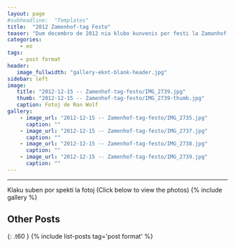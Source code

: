 ```yaml
---
layout: page
#subheadline:  "Templates"
title:  "2012 Zamenhof-tag Festo"
teaser: "Dum decembro de 2012 nia klubo kunvenis por festi la Zamanhof-tag festo.  Kelkaj da ni kunvenis ĉe la hejmo de Filipo kaj Elizabeto kun manĝo, kuko, trinko, kaj kantoj.  La tempo estis ĝuita de ĉiuj."
categories:
    - eo
tags:
    - post format
header:
   image_fullwidth: "gallery-eknt-blank-header.jpg"
sidebar: left
image:
   title: "2012-12-15 -- Zamenhof-tag-festo/IMG_2739.jpg"
   thumb: "2012-12-15 -- Zamenhof-tag-festo/IMG_2739-thumb.jpg"
   caption: Fotoj de Ron Wolf
gallery:
    - image_url: "2012-12-15 -- Zamenhof-tag-festo/IMG_2735.jpg"
      caption: ""
    - image_url: "2012-12-15 -- Zamenhof-tag-festo/IMG_2737.jpg"
      caption: ""
    - image_url: "2012-12-15 -- Zamenhof-tag-festo/IMG_2738.jpg"
      caption: ""
    - image_url: "2012-12-15 -- Zamenhof-tag-festo/IMG_2739.jpg"
      caption: ""
---
```

<!--more-->
--------------------------
Klaku suben por spekti la fotoj (Click below to view the photos)
{% include gallery %}


## Other Posts
{: .t60 }
{% include list-posts tag='post format' %}
